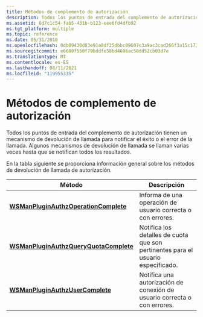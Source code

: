 ```yaml
---
title: Métodos de complemento de autorización
description: Todos los puntos de entrada del complemento de autorización tienen un mecanismo de devolución de llamada para notificar el éxito o el error de la llamada. Algunos mecanismos de devolución de llamada se llaman varias veces hasta que se notifican todos los resultados.
ms.assetid: 6d7c1c54-fab5-431b-b123-eee6fd4dfb92
ms.tgt_platform: multiple
ms.topic: reference
ms.date: 05/31/2018
ms.openlocfilehash: 0db09430d83e91a8df25dbbc09607c3a9ac3cad266f3a15c1738565c651271b2
ms.sourcegitcommit: e6600f550f79bddfe58bd4696ac50dd52cb03d7e
ms.translationtype: MT
ms.contentlocale: es-ES
ms.lasthandoff: 08/11/2021
ms.locfileid: "119955335"
---
```

# <a name="authorization-plug-in-methods"></a>Métodos de complemento de autorización

Todos los puntos de entrada del complemento de autorización tienen un mecanismo de devolución de llamada para notificar el éxito o el error de la llamada. Algunos mecanismos de devolución de llamada se llaman varias veces hasta que se notifican todos los resultados.

En la tabla siguiente se proporciona información general sobre los métodos de devolución de llamada de autorización.



| Método                                                                           | Descripción                                                          |
|----------------------------------------------------------------------------------|----------------------------------------------------------------------|
| [**WSManPluginAuthzOperationComplete**](/windows/desktop/api/Wsman/nf-wsman-wsmanpluginauthzoperationcomplete)   | Informa de una operación de usuario correcta o con errores.                |
| [**WSManPluginAuthzQueryQuotaComplete**](/windows/desktop/api/Wsman/nf-wsman-wsmanpluginauthzqueryquotacomplete) | Notifica los detalles de cuota que son pertinentes para el usuario especificado.      |
| [**WSManPluginAuthzUserComplete**](/windows/desktop/api/Wsman/nf-wsman-wsmanpluginauthzusercomplete)             | Notifica una autorización de conexión de usuario correcta o con errores. |



 

 

 




